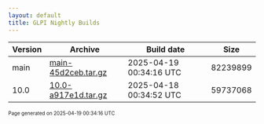 ```yaml
---
layout: default
title: GLPI Nightly Builds
---
```


Version|Archive|Build date|Size
---|---|---|---
main|[main-45d2ceb.tar.gz](main-45d2ceb.tar.gz)|2025-04-19 00:34:16 UTC|82239899
10.0|[10.0-a917e1d.tar.gz](10.0-a917e1d.tar.gz)|2025-04-18 00:34:52 UTC|59737068

<font size="1">Page generated on 2025-04-19 00:34:16 UTC</font>
